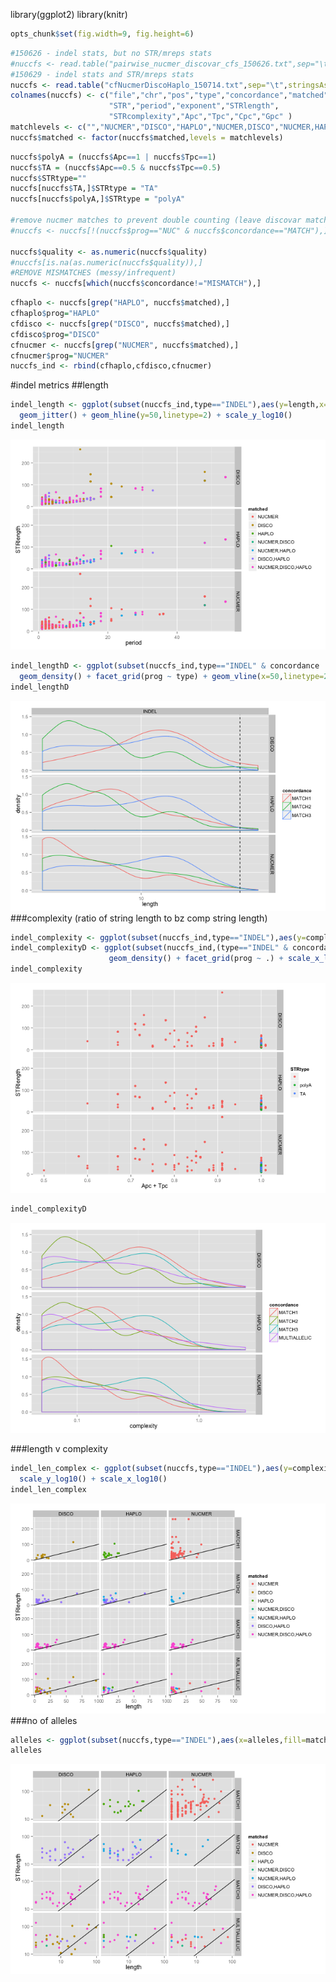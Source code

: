 library(ggplot2)
library(knitr)

```r
opts_chunk$set(fig.width=9, fig.height=6)
```


```r
#150626 - indel stats, but no STR/mreps stats
#nuccfs <- read.table("pairwise_nucmer_discovar_cfs_150626.txt",sep="\t",stringsAsFactors = F)
#150629 - indel stats and STR/mreps stats
nuccfs <- read.table("cfNucmerDiscoHaplo_150714.txt",sep="\t",stringsAsFactors = F)
colnames(nuccfs) <- c("file","chr","pos","type","concordance","matched","quality","length","alleles","complexity",
                      "STR","period","exponent","STRlength",
                      "STRcomplexity","Apc","Tpc","Cpc","Gpc" )
matchlevels <- c("","NUCMER","DISCO","HAPLO","NUCMER,DISCO","NUCMER,HAPLO","DISCO,HAPLO","NUCMER,DISCO,HAPLO")
nuccfs$matched <- factor(nuccfs$matched,levels = matchlevels)
```


```r
nuccfs$polyA = (nuccfs$Apc==1 | nuccfs$Tpc==1)
nuccfs$TA = (nuccfs$Apc==0.5 & nuccfs$Tpc==0.5)
nuccfs$STRtype=""
nuccfs[nuccfs$TA,]$STRtype = "TA"
nuccfs[nuccfs$polyA,]$STRtype = "polyA"

#remove nucmer matches to prevent double counting (leave discovar matches untouched)
#nuccfs <- nuccfs[!(nuccfs$prog=="NUC" & nuccfs$concordance=="MATCH"),]

nuccfs$quality <- as.numeric(nuccfs$quality)
#nuccfs[is.na(as.numeric(nuccfs$quality)),]
#REMOVE MISMATCHES (messy/infrequent)
nuccfs <- nuccfs[which(nuccfs$concordance!="MISMATCH"),]
```


```r
cfhaplo <- nuccfs[grep("HAPLO", nuccfs$matched),]
cfhaplo$prog="HAPLO"
cfdisco <- nuccfs[grep("DISCO", nuccfs$matched),]
cfdisco$prog="DISCO"
cfnucmer <- nuccfs[grep("NUCMER", nuccfs$matched),]
cfnucmer$prog="NUCMER"
nuccfs_ind <- rbind(cfhaplo,cfdisco,cfnucmer)
```

#indel metrics
##length

```r
indel_length <- ggplot(subset(nuccfs_ind,type=="INDEL"),aes(y=length,x=matched, colour=concordance)) + 
  geom_jitter() + geom_hline(y=50,linetype=2) + scale_y_log10()
indel_length
```

![plot of chunk unnamed-chunk-4](figure/unnamed-chunk-4-1.png) 

```r
indel_lengthD <- ggplot(subset(nuccfs_ind,type=="INDEL" & concordance != "MULTIALLELIC"),aes(x=length,group=concordance, colour=concordance)) + 
  geom_density() + facet_grid(prog ~ type) + geom_vline(x=50,linetype=2) + scale_x_log10()
indel_lengthD
```

![plot of chunk unnamed-chunk-4](figure/unnamed-chunk-4-2.png) 
###complexity
(ratio of string length to bz comp string length)

```r
indel_complexity <- ggplot(subset(nuccfs_ind,type=="INDEL"),aes(y=complexity,x=matched, colour=matched)) + geom_boxplot() + scale_y_log10()
indel_complexityD <- ggplot(subset(nuccfs_ind,(type=="INDEL" & concordance != "MISMATCH")),aes(x=complexity,group=concordance, colour=concordance)) + 
                      geom_density() + facet_grid(prog ~ .) + scale_x_log10()
indel_complexity
```

![plot of chunk unnamed-chunk-5](figure/unnamed-chunk-5-1.png) 

```r
indel_complexityD
```

![plot of chunk unnamed-chunk-5](figure/unnamed-chunk-5-2.png) 

###length v complexity

```r
indel_len_complex <- ggplot(subset(nuccfs,type=="INDEL"),aes(y=complexity,x=length, colour=matched)) + geom_point() + 
  scale_y_log10() + scale_x_log10()
indel_len_complex
```

![plot of chunk unnamed-chunk-6](figure/unnamed-chunk-6-1.png) 
###no of alleles

```r
alleles <- ggplot(subset(nuccfs,type=="INDEL"),aes(x=alleles,fill=matched)) + geom_bar(binwidth=1) + facet_grid(concordance ~ ., scales ="free_y")
alleles
```

![plot of chunk unnamed-chunk-7](figure/unnamed-chunk-7-1.png) 

